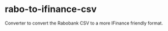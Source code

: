 rabo-to-ifinance-csv
====================

Converter to convert the Rabobank CSV to a more IFinance friendly format.